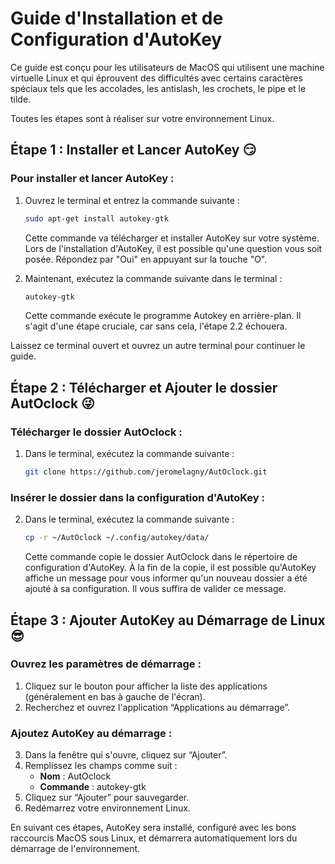 # Guide d'Installation et de Configuration d'AutoKey

Ce guide est conçu pour les utilisateurs de MacOS qui utilisent une machine virtuelle Linux et qui éprouvent des difficultés avec certains caractères spéciaux tels que les accolades, les antislash, les crochets, le pipe et le tilde.

Toutes les étapes sont à réaliser sur votre environnement Linux.

## Étape 1 : Installer et Lancer AutoKey 😏

### Pour installer et lancer AutoKey :

1. Ouvrez le terminal et entrez la commande suivante :

    ```bash
    sudo apt-get install autokey-gtk
    ```

    Cette commande va télécharger et installer AutoKey sur votre système. Lors de l'installation d'AutoKey, il est possible qu'une question vous soit posée. Répondez par "Oui" en appuyant sur la touche "O".

2. Maintenant, exécutez la commande suivante dans le terminal :

    ```bash
    autokey-gtk
    ```

    Cette commande exécute le programme Autokey en arrière-plan. Il s'agit d'une étape cruciale, car sans cela, l'étape 2.2 échouera.

Laissez ce terminal ouvert et ouvrez un autre terminal pour continuer le guide.

## Étape 2 : Télécharger et Ajouter le dossier AutOclock 😜

### Télécharger le dossier AutOclock :

1. Dans le terminal, exécutez la commande suivante :

    ```bash
    git clone https://github.com/jeromelagny/AutOclock.git
    ```

### Insérer le dossier dans la configuration d'AutoKey :

2. Dans le terminal, exécutez la commande suivante :

    ```bash
    cp -r ~/AutOclock ~/.config/autokey/data/
    ```

    Cette commande copie le dossier AutOclock dans le répertoire de configuration d'AutoKey. À la fin de la copie, il est possible qu'AutoKey affiche un message pour vous informer qu'un nouveau dossier a été ajouté à sa configuration. Il vous suffira de valider ce message.

## Étape 3 : Ajouter AutoKey au Démarrage de Linux 😎

### Ouvrez les paramètres de démarrage :

1. Cliquez sur le bouton pour afficher la liste des applications (généralement en bas à gauche de l'écran).
2. Recherchez et ouvrez l'application “Applications au démarrage”.

### Ajoutez AutoKey au démarrage :

3. Dans la fenêtre qui s'ouvre, cliquez sur “Ajouter”.
4. Remplissez les champs comme suit :
    - **Nom** : AutOclock
    - **Commande** : autokey-gtk
5. Cliquez sur “Ajouter” pour sauvegarder.
6. Redémarrez votre environnement Linux.

En suivant ces étapes, AutoKey sera installé, configuré avec les bons raccourcis MacOS sous Linux, et démarrera automatiquement lors du démarrage de l'environnement.
